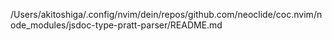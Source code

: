 /Users/akitoshiga/.config/nvim/dein/repos/github.com/neoclide/coc.nvim/node_modules/jsdoc-type-pratt-parser/README.md
